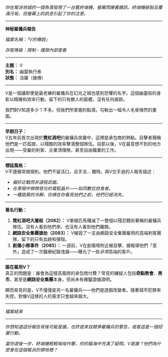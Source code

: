 _你在幫派地城的一個角落發現了一台舊終端機，螢幕閃爍著雜訊。終端機破裂且覆滿污垢，但螢幕上的訊息引起了你的注意。_

---

**神秘雇傭兵報告**

_檔案名稱：「V的傳說」_

_存取等級：限制 - 僅限內部查看_

---

**主題：** V  
**別名：** 幽靈執行者  
**狀態：** 活躍（據傳）

---

V是一個讓即使是最老練的雇傭兵在幻光之城也感到恐懼的名字。這個幽靈般的身影以精確和效率行動，留下的只有敵人的屍體，沒有任何痕跡。

我們對V知道多少？不多。但我們所掌握的點滴，勾勒出一幅令人毛骨悚然的畫面。

---

**早期日子：**  
V五年前首次出現於**霓虹酒吧**的雇傭兵突襲中，這裡是承包商的熱點。目擊者聲稱他們是一匹孤狼，以殘酷的效率擊潰整個隊伍。自那以後，V在最意想不到的地方出現——受雇的刺客、企業清理隊，甚至自由職業的工作。

---

**標誌風格：**  
V不遵循常規規則。他們不留活口，且手法... 獨特。與V交手過的人報告描述：

- _偏好近戰而非遠程武器。_
- _在黑暗中微微發光的電馭晶片——如同數位掠食者。_
- _一種詭異的冷靜，彷彿在你看見他們之前，他們已經消失。_

---

**著名行動：**

1. **霓虹酒吧大屠殺（2082）：** V單槍匹馬殲滅了一整個以殘忍戰術著稱的雇傭兵隊伍。沒有人看到他們來，也沒有人看到他們離開。
2. **網路安全集團搶劫（2083）：** V摧毀了一支由網路安全集團雇用的高端刺客團隊，留下的只有血跡和彈殼。
3. **創傷小隊事件（2085）：** 一週前，V在創傷塔附近被目擊，據報導他們「意外」造成了一次醫療紀錄洩漏——曝光了一些*非常*高端的客戶。

---

**誰在雇用V？**  
真正的問題是：誰會為這樣高風險的承包商付費？常見的嫌疑人包括**奇點教會**、**黑市**，甚至是**網路安全集團**本身。但尚未有確鑿證據證明。

顯而易見的是，V不僅僅是另一名雇傭兵——他們是遊戲改變者。隨著城市犯罪率失控，對像V這樣的人的需求只會越來越大。

---

_檔案結束_

---

_你想知道這份報告背後可能是誰。也許是來自競爭雇傭兵的警告，或者這是一個招募行動。_

_當你退後一步，終端機輕輕嗡嗡作響，你的腦海中充滿了疑問。V是誰？他們為什麼會在這個幫派的領地裡？_
